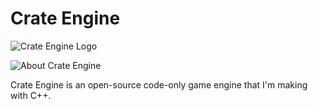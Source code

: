 # Crate Engine
![Crate Engine Logo](https://github.com/VortexGamesCA/crate-engine/blob/master/images/logo.png?raw=true)

![About Crate Engine](https://github.com/VortexGamesCA/crate-engine/blob/master/images/about.png?raw=true)

Crate Engine is an open-source code-only game engine that I'm making with C++.
